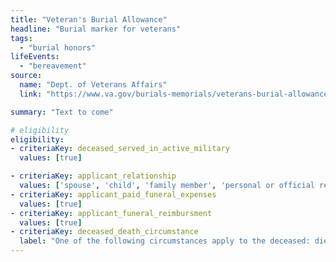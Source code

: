 ```yaml
---
title: "Veteran's Burial Allowance"
headline: "Burial marker for veterans"
tags: 
  - "burial honors"
lifeEvents: 
  - "bereavement"
source:
  name: "Dept. of Veterans Affairs"
  link: "https://www.va.gov/burials-memorials/veterans-burial-allowance/"

summary: "Text to come"

# eligibility
eligibility:
- criteriaKey: deceased_served_in_active_military
  values: [true]

- criteriaKey: applicant_relationship
  values: ['spouse', 'child', 'family member', 'personal or official representative']
- criteriaKey: applicant_paid_funeral_expenses
  values: [true]
- criteriaKey: applicant_funeral_reimbursment
  values: [true]
- criteriaKey: deceased_death_circumstance
  label: "One of the following circumstances apply to the deceased: died as a result of a service-connected disability; died while receiving or traveling to receive VA care; or died while eligible, pending to receive, or receiving VA compensation or pension."
---
```


